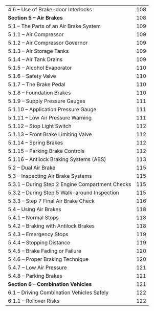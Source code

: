| | |
|---|---|
| 4.6 – Use of Brake-door Interlocks | 108 |
| **Section 5 – Air Brakes** | 108 |
| 5.1 – The Parts of an Air Brake System | 109 |
| 5.1.1 – Air Compressor | 109 |
| 5.1.2 – Air Compressor Governor | 109 |
| 5.1.3 – Air Storage Tanks | 109 |
| 5.1.4 – Air Tank Drains | 109 |
| 5.1.5 – Alcohol Evaporator | 110 |
| 5.1.6 – Safety Valve | 110 |
| 5.1.7 – The Brake Pedal | 110 |
| 5.1.8 – Foundation Brakes | 110 |
| 5.1.9 – Supply Pressure Gauges | 111 |
| 5.1.10 – Application Pressure Gauge | 111 |
| 5.1.11 – Low Air Pressure Warning | 111 |
| 5.1.12 – Stop Light Switch | 112 |
| 5.1.13 – Front Brake Limiting Valve | 112 |
| 5.1.14 – Spring Brakes | 112 |
| 5.1.15 – Parking Brake Controls | 112 |
| 5.1.16 – Antilock Braking Systems (ABS) | 113 |
| 5.2 – Dual Air Brake | 115 |
| 5.3 – Inspecting Air Brake Systems | 115 |
| 5.3.1 – During Step 2 Engine Compartment Checks | 115 |
| 5.3.2 – During Step 5 Walk-around Inspection | 115 |
| 5.3.3 – Step 7 Final Air Brake Check | 116 |
| 5.4 – Using Air Brakes | 118 |
| 5.4.1 – Normal Stops | 118 |
| 5.4.2 – Braking with Antilock Brakes | 118 |
| 5.4.3 – Emergency Stops | 119 |
| 5.4.4 – Stopping Distance | 119 |
| 5.4.5 – Brake Fading or Failure | 120 |
| 5.4.6 – Proper Braking Technique | 120 |
| 5.4.7 – Low Air Pressure | 121 |
| 5.4.8 – Parking Brakes | 121 |
| **Section 6 – Combination Vehicles** | 121 |
| 6.1 – Driving Combination Vehicles Safely | 122 |
| 6.1.1 – Rollover Risks | 122 |